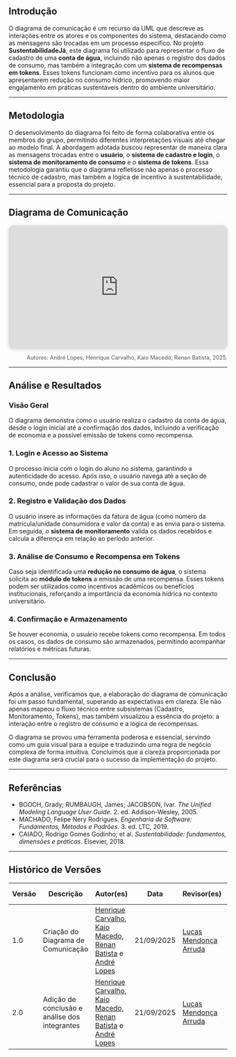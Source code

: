 ## Introdução  
O diagrama de comunicação é um recurso da UML que descreve as interações entre os atores e os componentes do sistema, destacando como as mensagens são trocadas em um processo específico. No projeto **SustentabilidadeJá**, este diagrama foi utilizado para representar o fluxo de cadastro de uma **conta de água**, incluindo não apenas o registro dos dados de consumo, mas também a integração com um **sistema de recompensas em tokens**. Esses tokens funcionam como incentivo para os alunos que apresentarem redução no consumo hídrico, promovendo maior engajamento em práticas sustentáveis dentro do ambiente universitário.  

---

## Metodologia  
O desenvolvimento do diagrama foi feito de forma colaborativa entre os membros do grupo, permitindo diferentes interpretações visuais até chegar ao modelo final. A abordagem adotada buscou representar de maneira clara as mensagens trocadas entre o **usuário**, o **sistema de cadastro e login**, o **sistema de monitoramento de consumo** e o **sistema de tokens**. Essa metodologia garantiu que o diagrama refletisse não apenas o processo técnico de cadastro, mas também a lógica de incentivo à sustentabilidade, essencial para a proposta do projeto.  

---

## Diagrama de Comunicação  

<div style="position: relative; padding-bottom: 56.25%; height: 0; overflow: hidden; max-width: 100%; border-radius: 12px; box-shadow: 0 2px 8px rgba(0,0,0,.15);">
  <iframe
    src="https://miro.com/app/live-embed/uXjVJFWyPNs=/?embedMode=view_only_without_ui&moveToViewport=-947,-524,1977,1025&embedId=568823805487"
    style="position: absolute; top: 0; left: 0; width: 100%; height: 100%; border: 0;"
    allow="fullscreen; clipboard-read; clipboard-write"
    allowfullscreen
    scrolling="no"
    frameborder="0"
  ></iframe>
</div>
<p style="text-align: right; font-size: 0.9em; color: #555;">Autores: André Lopes, Henrique Carvalho, Kaio Macedo, Renan Batista, 2025.</p>

---

## Análise e Resultados  

### Visão Geral  
O diagrama demonstra como o usuário realiza o cadastro da conta de água, desde o login inicial até a confirmação dos dados, incluindo a verificação de economia e a possível emissão de tokens como recompensa.  

### 1. Login e Acesso ao Sistema  
O processo inicia com o login do aluno no sistema, garantindo a autenticidade do acesso. Após isso, o usuário navega até a seção de consumo, onde pode cadastrar o valor de sua conta de água.  

### 2. Registro e Validação dos Dados  
O usuário insere as informações da fatura de água (como número da matrícula/unidade consumidora e valor da conta) e as envia para o sistema. Em seguida, o **sistema de monitoramento** valida os dados recebidos e calcula a diferença em relação ao período anterior.  

### 3. Análise de Consumo e Recompensa em Tokens  
Caso seja identificada uma **redução no consumo de água**, o sistema solicita ao **módulo de tokens** a emissão de uma recompensa. Esses tokens podem ser utilizados como incentivos acadêmicos ou benefícios institucionais, reforçando a importância da economia hídrica no contexto universitário.  

### 4. Confirmação e Armazenamento  
Se houver economia, o usuário recebe tokens como recompensa. Em todos os casos, os dados de consumo são armazenados, permitindo acompanhar relatórios e métricas futuras.  

---

## Conclusão

Após a análise, verificamos que, a elaboração do diagrama de comunicação foi um passo fundamental, superando as expectativas em clareza. Ele não apenas mapeou o fluxo técnico entre subsistemas (Cadastro, Monitoramento, Tokens), mas também visualizou a essência do projeto: a interação entre o registro de consumo e a lógica de recompensas.

O diagrama se provou uma ferramenta poderosa e essencial, servindo como um guia visual para a equipe e traduzindo uma regra de negócio complexa de forma intuitiva. Concluímos que a clareza proporcionada por este diagrama será crucial para o sucesso da implementação do projeto.

---

## Referências  

- BOOCH, Grady; RUMBAUGH, James; JACOBSON, Ivar. *The Unified Modeling Language User Guide*. 2. ed. Addison-Wesley, 2005.    
- MACHADO, Felipe Nery Rodrigues. *Engenharia de Software: Fundamentos, Métodos e Padrões*. 3. ed. LTC, 2019.
- CAIADO, Rodrigo Gomes Godinho; et al. *Sustentabilidade: fundamentos, dimensões e práticas*. Elsevier, 2018.

---

## Histórico de Versões

| Versão | Descrição                            | Autor(es)                                                                                         | Data       | Revisor(es)                                                                                                 | Data de Revisão |
| ------ | ------------------------------------ | ------------------------------------------------------------------------------------------------- | ---------- | ----------------------------------------------------------------------------------------------------------- | --------- |
| 1.0    | Criação do Diagrama de Comunicação | [Henrique Carvalho](https://github.com/henriquecarv3), [Kaio Macedo](https://github.com/bigkaio), [Renan Batista](https://github.com/renanpariiz) e [André Lopes](https://github.com/AndreLopesDeSousa) | 21/09/2025 | [Lucas Mendonça Arruda](https://github.com/lucasarruda9) | 21/09/2025 |
| 2.0    | Adição de conclusão e análise dos integrantes | [Henrique Carvalho](https://github.com/henriquecarv3), [Kaio Macedo](https://github.com/bigkaio), [Renan Batista](https://github.com/renanpariiz) e [André Lopes](https://github.com/AndreLopesDeSousa) | 21/09/2025 | [Lucas Mendonça Arruda](https://github.com/lucasarruda9) | 21/09/2025 |